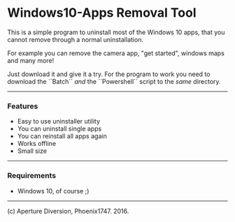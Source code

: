 # Windows10-Apps Removal Tool

This is a simple program to uninstall most of the Windows 10 apps, that you cannot remove through a normal uninstallation.

For example you can remove the camera app, "get started", windows maps and many more!



Just download it and give it a try. For the program to work you need to download the ´´Batch´´ *and* the ´´Powershell´´ script to the *same* directory.

---

### Features

* Easy to use uninstaller utility
* You can uninstall single apps
* You can reinstall all apps again
* Works offline
* Small size

---

### Requirements

* Windows 10, of course ;)

---

(c) Aperture Diversion, Phoenix1747. 2016.
